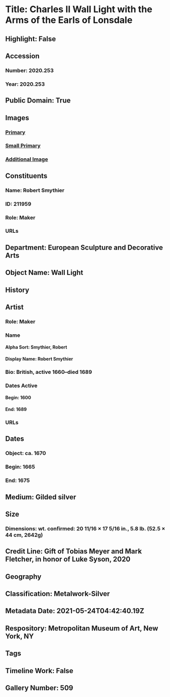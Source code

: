 # Title: Charles II Wall Light with the Arms of the Earls of Lonsdale
## Highlight: False
## Accession
### Number: 2020.253
### Year: 2020.253
## Public Domain: True
## Images
### [Primary](https://images.metmuseum.org/CRDImages/es/original/DP-20253-014.jpg)
### [Small Primary](https://images.metmuseum.org/CRDImages/es/web-large/DP-20253-014.jpg)
### [Additional Image](https://images.metmuseum.org/CRDImages/es/original/DP-20253-013.jpg)
## Constituents
### Name: Robert Smythier
### ID: 211959
### Role: Maker
### URLs
## Department: European Sculpture and Decorative Arts
## Object Name: Wall Light
## History
## Artist
### Role: Maker
### Name
#### Alpha Sort: Smythier, Robert
#### Display Name: Robert Smythier
### Bio: British, active 1660–died 1689
### Dates Active
#### Begin: 1600
#### End: 1689
### URLs
## Dates
### Object: ca. 1670
### Begin: 1665
### End: 1675
## Medium: Gilded silver
## Size
### Dimensions: wt. confirmed: 20 11/16 × 17 5/16 in., 5.8 lb. (52.5 × 44 cm, 2642g)
## Credit Line: Gift of Tobias Meyer and Mark Fletcher, in honor of Luke Syson, 2020
## Geography
## Classification: Metalwork-Silver
## Metadata Date: 2021-05-24T04:42:40.19Z
## Respository: Metropolitan Museum of Art, New York, NY
## Tags
## Timeline Work: False
## Gallery Number: 509